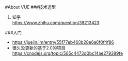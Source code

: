 #About VUE
###技术选型
1. 知乎</br><https://www.zhihu.com/question/38213423>

###入门
+ <https://juejin.im/entry/55f77eb460b28e6a6f0f4f86>
+ 很久没更新的基于2.0的项目<https://cnodejs.org/topic/565c4473d0bc14ae279399fe>

